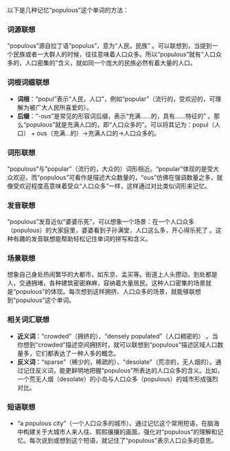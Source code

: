 以下是几种记忆“populous”这个单词的方法：

### 词源联想
“populous”源自拉丁语“populus”，意为“人民，民族” 。可以联想到，当提到一个民族或者一大群人的时候，往往意味着人口众多。所以“populous”就有“人口众多的，人口密集的”含义，就如同一个庞大的民族必然有着大量的人口。

### 词根词缀联想
 - **词根**：“popul”表示“人民，人口”，例如“popular”（流行的，受欢迎的，可理解为被广大人民所喜爱的）。
 - **后缀**：“-ous”是常见的形容词后缀，表示“充满……的，具有……特征的” 。那么“populous”就是充满人口的，即“人口众多的”。可以将其记为：popul（人口） + ous（充满…的）→充满人口的→人口众多的。

### 词形联想
“populous”与“popular”（流行的，大众的）词形相近。“popular”体现的是受大众欢迎，而“populous”可看作是描述大众数量的，“ous”仿佛在强调数量之多，就像受欢迎程度高意味着受众“人口众多”一样，这样通过对比类似词形来记忆。

### 发音联想
“populous”发音近似“婆婆乐死”，可以想象一个场景：在一个人口众多（populous）的大家庭里，婆婆看到子孙满堂，人口这么多，开心得乐死了 。这种有趣的发音联想能帮助轻松记住单词的拼写和含义。

### 场景联想
想象自己身处热闹繁华的大都市，如东京、孟买等。街道上人头攒动，到处都是人，交通拥堵，各种建筑密密麻麻，容纳着大量居民。这种人口密集的场景就是“populous”的体现。每次想到这样拥挤、人口众多的场景，就能够联想到“populous”这个单词。

### 相关词汇联想
 - **近义词**：“crowded”（拥挤的）、“densely populated”（人口稠密的） 。当你想到“crowded”描述空间拥挤时，就可以联想到“populous”描述区域人口数量多，它们都表达了一种人多的概念。
 - **反义词**：“sparse”（稀少的，稀疏的）、“desolate”（荒凉的，无人烟的）。通过记住反义词，能更鲜明地把握“populous”所表达的人口众多的含义。比如，一个荒无人烟（desolate）的小岛与人口众多（populous）的城市形成强烈对比。

### 短语联想
 - “a populous city”（一个人口众多的城市）。通过记忆这个常用短语，在脑海中构建关于大城市人来人往、熙熙攘攘的画面，强化对“populous”的理解和记忆。每次说到或想到这个短语，就记住了“populous”表示人口众多的意思。 